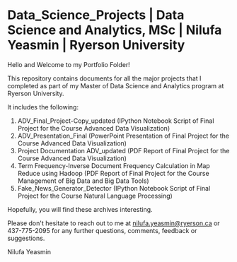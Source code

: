 # Data_Science_Projects | Data Science and Analytics, MSc | Nilufa Yeasmin | Ryerson University

Hello and Welcome to my Portfolio Folder!

This repository contains documents for all the major projects that I completed as part of my Master of Data Science and Analytics program at Ryerson University.

It includes the following:
  1. ADV_Final_Project-Copy_updated (IPython Notebook Script of Final Project for the Course Advanced Data Visualization)
  2. ADV_Presentation_Final (PowerPoint Presentation of Final Project  for the Course Advanced Data Visualization)
  3. Project Documentation ADV_updated (PDF Report of Final Project for the Course Advanced Data Visualization)
  4. Term Frequency-Inverse Document Frequency Calculation in Map Reduce using Hadoop (PDF Report of Final Project for the Course       Management of Big Data and Big Data Tools)
  5. Fake_News_Generator_Detector (IPython Notebook Script of Final Project for the Course Natural Language Processing)
  
 
 
Hopefully, you will find these archives interesting.
  
Please don't hesitate to reach out to me at nilufa.yeasmin@ryerson.ca or 437-775-2095 for any further questions, comments, feedback or suggestions.

Nilufa Yeasmin
